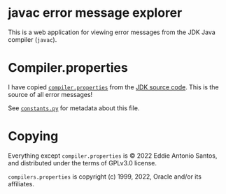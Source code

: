 # javac error message explorer

This is a web application for viewing error messages from the JDK Java
compiler (`javac`).

# Compiler.properties

I have copied [`compiler.properties`][properties-jdk] from the [JDK
source code][jdk-github]. This is the source of all error messages!

[jdk-github]: https://github.com/openjdk/jdk/tree/jdk-18%2B37
[properties-jdk]: https://github.com/openjdk/jdk/blob/0f2113cee79b9645105b4753c7d7eacb83b872c2/src/jdk.compiler/share/classes/com/sun/tools/javac/resources/compiler.properties

See [`constants.py`](./constants.py) for metadata about this file.

# Copying

Everything except `compiler.properties` is © 2022 Eddie Antonio Santos,
and distributed under the terms of GPLv3.0 license.

`compilers.properties` is copyright (c) 1999, 2022, Oracle and/or its affiliates.
